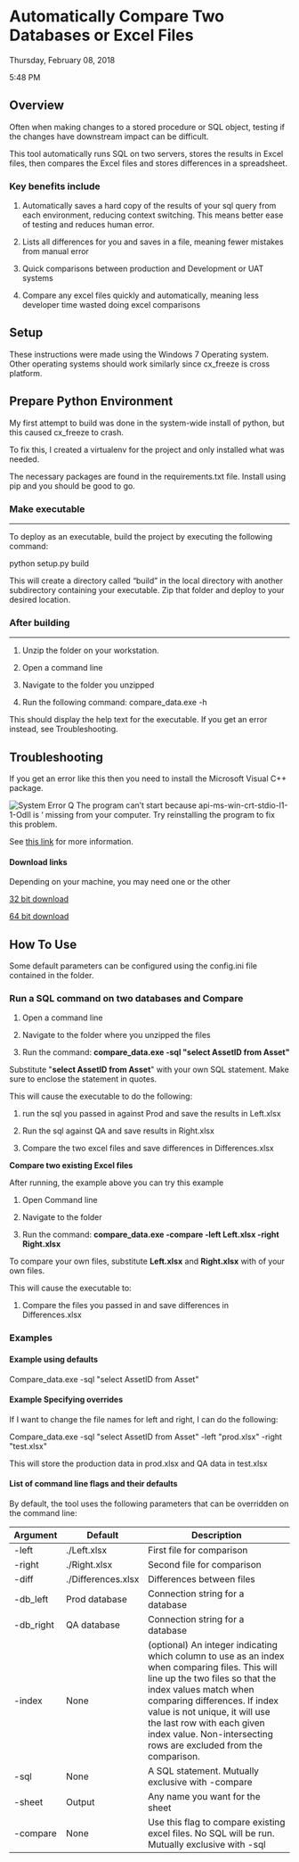 # Automatically Compare Two Databases or Excel Files 

Thursday, February 08, 2018

5:48 PM

## Overview 

Often when making changes to a stored procedure or SQL object, testing if the changes have downstream impact can be difficult.



This tool automatically runs SQL on two servers, stores the results in Excel files, then compares the Excel files and stores differences in a spreadsheet.



### Key benefits include

1.  Automatically saves a hard copy of the results of your sql query from each environment, reducing context switching. This means better ease of testing and reduces human error.

1.  Lists all differences for you and saves in a file, meaning fewer mistakes from manual error

1.  Quick comparisons between production and Development or UAT systems

2.  Compare any excel files quickly and automatically, meaning less developer time wasted doing excel comparisons


## Setup

These instructions were made using the Windows 7 Operating system. Other operating systems should work similarly since cx\_freeze is cross platform.

Prepare Python Environment
--------------------------

My first attempt to build was done in the system-wide install of python, but this caused cx\_freeze to crash.

To fix this, I created a virtualenv for the project and only installed what was needed.

The necessary packages are found in the requirements.txt file. Install using pip and you should be good to go.

### Make executable
---------------

To deploy as an executable, build the project by executing the following command:

python setup.py build

This will create a directory called “build” in the local directory with another subdirectory containing your executable. Zip that folder and deploy to your desired location.

### After building
--------------

1.  Unzip the folder on your workstation.

1.  Open a command line

2.  Navigate to the folder you unzipped

1.  Run the following command: compare\_data.exe -h

This should display the help text for the executable. If you get an error instead, see Troubleshooting.



## Troubleshooting

If you get an error like this then you need to install the Microsoft Visual C++ package.

![System Error
Q The program can’t start because api-ms-win-crt-stdio-l1-1-OdIl is
‘ missing from your computer. Try reinstalling the program to fix this
problem.](https://i.imgur.com/eTgqVN4.png)


See [this link](http://www.thewindowsclub.com/api-ms-win-crt-runtime-l1-1-0-dll-is-missing) for more information.



#### Download links

Depending on your machine, you may need one or the other

[32 bit download](http://www.microsoft.com/en-gb/download/details.aspx?id=5555)

[64 bit download](http://www.microsoft.com/en-us/download/details.aspx?id=14632)



## How To Use

Some default parameters can be configured using the config.ini file contained in the folder.



### Run a SQL command on two databases and Compare



1.  Open a command line

1.  Navigate to the folder where you unzipped the files

1.  Run the command: **compare\_data.exe -sql "select AssetID from Asset"**

Substitute "**select AssetID from Asset**" with your own SQL statement. Make sure to enclose the statement in quotes.



This will cause the executable to do the following:

1.  run the sql you passed in against Prod and save the results in Left.xlsx

1.  Run the sql against QA and save results in Right.xlsx

1.  Compare the two excel files and save differences in Differences.xlsx





**Compare two existing Excel files**

After running, the example above you can try this example



1.  Open Command line

1.  Navigate to the folder

2.  Run the command: **compare\_data.exe -compare -left Left.xlsx -right Right.xlsx**



To compare your own files, substitute **Left.xlsx** and **Right.xlsx** with of your own files.



This will cause the executable to:

1.  Compare the files you passed in and save differences in Differences.xlsx


### Examples

#### Example using defaults

Compare\_data.exe -sql "select AssetID from Asset"


#### Example Specifying overrides

If I want to change the file names for left and right, I can do the following:


Compare\_data.exe -sql "select AssetID from Asset" -left "prod.xlsx" -right "test.xlsx"


This will store the production data in prod.xlsx and QA data in test.xlsx


#### List of command line flags and their defaults

By default, the tool uses the following parameters that can be overridden on the command line:

| Argument | Default | Description |
|-----------|--------------------|------------------------------------------------------------------------------------------------------------------------------------------------------------------------------------------------------------------------------------------------------------------------------------------------------------------------------------------|
| -left | ./Left.xlsx | First file for comparison |
| -right | ./Right.xlsx | Second file for comparison |
| -diff | ./Differences.xlsx | Differences between files |
| -db_left | Prod database | Connection string for a database |
| -db_right | QA database | Connection string for a database |
| -index | None | (optional) An integer indicating   which column to use as an index when comparing files.  This will line up the two files so that the   index values match when comparing differences.  If index value is not unique, it will use   the last row with each given index value.    Non-intersecting rows are excluded from the comparison. |
| -sql | None | A SQL statement.  Mutually exclusive with -compare  |
| -sheet | Output | Any name you want for the sheet |
| -compare | None | Use this flag to compare existing   excel files.  No SQL will be run.  Mutually exclusive with -sql |